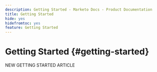 ```yaml
---
description: Getting Started - Marketo Docs - Product Documentation
title: Getting Started
hide: yes
hidefromtoc: yes
feature: Getting Started
---
```

# Getting Started {#getting-started}

NEW GETTING STARTED ARTICLE
